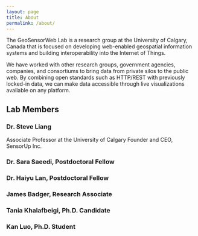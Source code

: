 ```yaml
---
layout: page
title: About
permalink: /about/
---
```


The GeoSensorWeb Lab is a research group at the University of Calgary, Canada that is focused on developing web-enabled geospatial information systems and building interoperability into the Internet of Things.

We have worked with other research groups, government agencies, companies, and consortiums to bring data from private silos to the public web. By combining open standards such as HTTP/REST with previously locked-in data, we can make data accessible through live visualizations available on any platform.

## Lab Members

### Dr. Steve Liang

Associate Professor at the University of Calgary
Founder and CEO, SensorUp Inc.

### Dr. Sara Saeedi, Postdoctoral Fellow
### Dr. Haiyu Lan, Postdoctoral Fellow
### James Badger, Research Associate
### Tania Khalafbeigi, Ph.D. Candidate
### Kan Luo, Ph.D. Student
